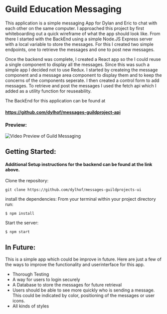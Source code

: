 # Guild Education Messaging

This application is a simple messaging App for Dylan and Eric to chat with each other on the same computer. I approached this project by first whiteboarding out a quick wireframe of what the app should look like.  From there I started with the BackEnd using a simple Node.JS Express server with a local variable to store the messages.  For this I created two simple endpoints, one to retrieve the messages and one to post new messages.

Once the backend was complete, I created a React app so the I could reuse a single component to display all the messages.  Since this was such a simple app I decided not to use Redux. I started by createing the message component and a message area component to display them and to keep the concerns of the components seperate. I then created a control form to add messages.  To retrieve and post the messages I used the fetch api which I added as a utility function for reuseability. 

The BackEnd for this application can be found at
#### https://github.com/dylhof/messages-guildproject-api

### Preview:  
![Video Preview of Guild Messaging](./src/styles/example.gif)

## Getting Started:
#### Additional Setup instructions for the backend can be found at the link above.

Clone the repository:
```
git clone https://github.com/dylhof/messages-guildprojects-ui
```

install the dependencies:
From your terminal within your project directory run:
```
$ npm install
```
Start the server:
```
$ npm start
```

## In Future:

This is a simple app which could be improve in future.  Here are just a few of the ways to improve the functionality and userinterface for this app. 
- Thorough Testing
- A way for users to login securely 
- A Database to store the messages for future retrieval
- Users should be able to see more quickly who is sending a message.  This could be indicated by color, positioning of the messages or user icons. 
- All kinds of styles
